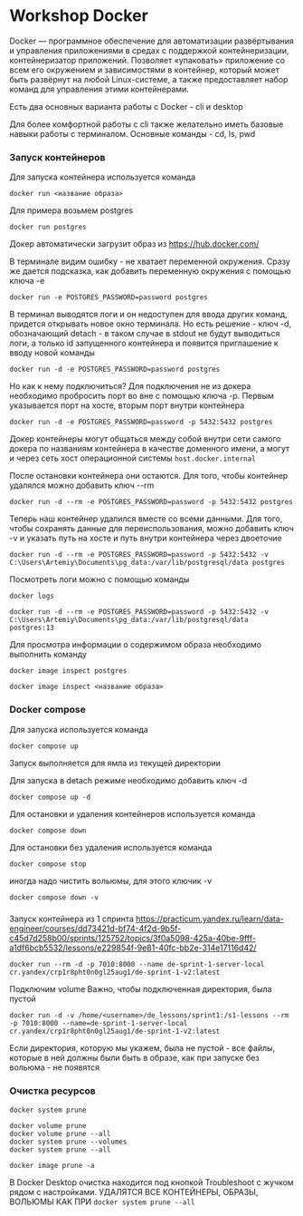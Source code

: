 # Workshop Docker

Docker — программное обеспечение для автоматизации развёртывания и управления приложениями в средах с поддержкой контейнеризации, контейнеризатор приложений. Позволяет «упаковать» приложение со всем его окружением и зависимостями в контейнер, который может быть развёрнут на любой Linux-системе, а также предоставляет набор команд для управления этими контейнерами. 

Есть два основных варианта работы с Docker - cli и desktop

Для более комфортной работы с cli также желательно иметь базовые навыки работы с терминалом. Основные команды - cd, ls, pwd



### Запуск контейнеров
Для запуска контейнера используется команда 

```docker run <название образа>```

Для примера возьмем postgres

```
docker run postgres
```
Докер автоматически загрузит образ из https://hub.docker.com/

В терминале видим ошибку - не хватает переменной окружения. Сразу же дается подсказка, как добавить переменную окружения с помощью ключа -e
```
docker run -e POSTGRES_PASSWORD=password postgres
```

В терминал выводятся логи и он недоступен для ввода других команд, придется открывать новое окно терминала. 
Но есть решение - ключ -d, обозначающий detach - в таком случае в stdout не будут выводиться логи, а только id запущенного контейнера и появится приглашение к вводу новой команды
```
docker run -d -e POSTGRES_PASSWORD=password postgres
```

Но как к нему подключиться? Для подключения не из докера необходимо пробросить порт во вне с помощью ключа -p. Первым указывается порт на хосте, вторым порт внутри контейнера
```
docker run -d -e POSTGRES_PASSWORD=password -p 5432:5432 postgres
```

Докер контейнеры могут общаться между собой внутри сети самого докера по названиям контейнера в качестве доменного имени, а могут и через сеть хост операционной системы `host.docker.internal`


После остановки контейнера они остаются. Для того, чтобы контейнер удалялся можно добавить ключ --rm
```
docker run -d --rm -e POSTGRES_PASSWORD=password -p 5432:5432 postgres
```


Теперь наш контейнер удалился вместе со всеми данными. Для того, чтобы сохранять данные для переиспользования, можно добавить ключ -v и указать путь на хосте и путь внутри контейнера через двоеточие
```
docker run -d --rm -e POSTGRES_PASSWORD=password -p 5432:5432 -v C:\Users\Artemiy\Documents\pg_data:/var/lib/postgresql/data postgres
```

Посмотреть логи можно с помощью команды
```
docker logs
```

```
docker run -d --rm -e POSTGRES_PASSWORD=password -p 5432:5432 -v C:\Users\Artemiy\Documents\pg_data:/var/lib/postgresql/data postgres:13
```

Для просмотра информации о содержимом образа необходимо выполнить команду 
```
docker image inspect postgres
```
```
docker image inspect <название образа>
```


### Docker compose

Для запуска используется команда
```
docker compose up 
```
Запуск выполняется для ямла из текущей директории


Для запуска в detach режиме необходимо добавить ключ -d
```
docker compose up -d 
```

Для остановки и удаления контейнеров используется команда
```
docker compose down
```

Для остановки без удаления используется команда
```
docker compose stop
```

иногда надо чистить вольюмы, для этого ключик -v
```
docker compose down -v
```



###

Запуск контейнера из 1 спринта https://practicum.yandex.ru/learn/data-engineer/courses/dd73421d-bf74-4f2d-9b5f-c45d7d258b00/sprints/125752/topics/3f0a5098-425a-40be-9fff-a1df6bcb5532/lessons/e229854f-9e81-40fc-bb2e-314e17116d42/
```
docker run --rm -d -p 7010:8000 --name de-sprint-1-server-local cr.yandex/crp1r8pht0n0gl25aug1/de-sprint-1-v2:latest 
```

Подключим volume
Важно, чтобы подключенная директория, была пустой
```
docker run -d -v /home/<username>/de_lessons/sprint1:/s1-lessons --rm -p 7010:8000 --name=de-sprint-1-server-local cr.yandex/crp1r8pht0n0gl25aug1/de-sprint-1-v2:latest
```
Если директория, которую мы укажем, была не пустой - все файлы, которые в ней должны были быть в образе, как при запуске без вольюма - не появятся

### Очистка ресурсов

```
docker system prune
```

```
docker volume prune
docker volume prune --all
docker system prune --volumes
docker system prune --all
```

```
docker image prune -a
```

В Docker Desktop очистка находится под кнопкой Troubleshoot с жучком рядом с настройками. УДАЛЯТСЯ ВСЕ КОНТЕЙНЕРЫ, ОБРАЗЫ, ВОЛЬЮМЫ КАК ПРИ `docker system prune --all`

